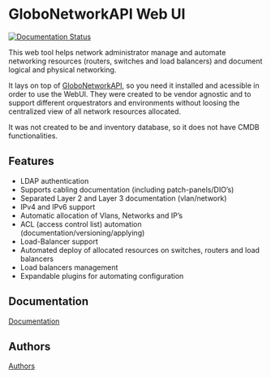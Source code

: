 GloboNetworkAPI Web UI 
======================

[![Documentation Status](https://readthedocs.org/projects/globonetworkapi-webui/badge/?version=latest)](https://globonetworkapi-webui.readthedocs.io/en/latest/?badge=latest)

This web tool helps network administrator manage and automate networking
resources (routers, switches and load balancers) and document logical and
physical networking.

It lays on top of
[GloboNetworkAPI](https://github.com/globocom/GloboNetworkAPI/), so you need
it installed and acessible in order to use the WebUI.
They were created to be vendor agnostic and to support different orquestrators
and environments without loosing the centralized view of all network resources
allocated.

It was not created to be and inventory database, so it does not
have CMDB functionalities.

## Features

* LDAP authentication
* Supports cabling documentation (including patch-panels/DIO’s)
* Separated Layer 2 and Layer 3 documentation (vlan/network)
* IPv4 and IPv6 support
* Automatic allocation of Vlans, Networks and IP’s
* ACL (access control list) automation (documentation/versioning/applying)
* Load-Balancer support
* Automated deploy of allocated resources on switches, routers and
  load balancers
* Load balancers management
* Expandable plugins for automating configuration

## Documentation
[Documentation](http://globonetworkapi-webui.readthedocs.org/en/latest/)

## Authors
[Authors](./AUTHORS.md)
